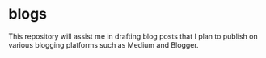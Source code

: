 # blogs
This repository will assist me in drafting blog posts that I plan to publish on various blogging platforms such as Medium and Blogger.
